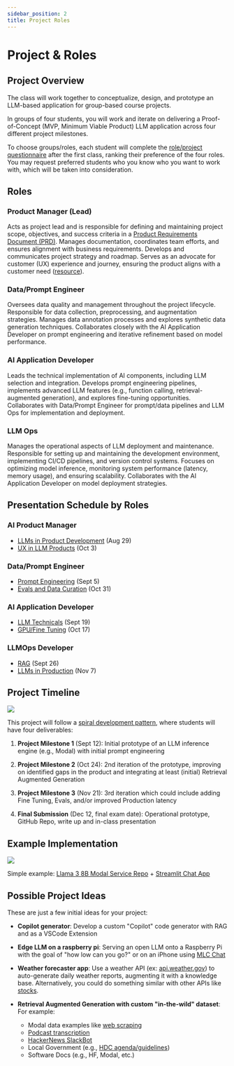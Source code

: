 ```yaml
---
sidebar_position: 2
title: Project Roles
---
```


# Project & Roles

## Project Overview

The class will work together to conceptualize, design, and prototype an LLM-based application for group-based course projects.

In groups of four students, you will work and iterate on delivering a Proof-of-Concept (MVP, Minimum Viable Product) LLM application across four different project milestones.

To choose groups/roles, each student will complete the [role/project questionnaire](https://forms.gle/hnu13MJkCVYWYGTJ7) after the first class, ranking their preference of the four roles. You may request preferred students who you know who you want to work with, which will be taken into consideration.

## Roles

### Product Manager (Lead)

Acts as project lead and is responsible for defining and maintaining project scope, objectives, and success criteria in a [Product Requirements Document (PRD)](https://theproductmanager.com/topics/product-requirements-document/). Manages documentation, coordinates team efforts, and ensures alignment with business requirements. Develops and communicates project strategy and roadmap. Serves as an advocate for customer (UX) experience and journey, ensuring the product aligns with a customer need ([resource](https://medium.com/@liuyueguang96/llm-application-2-3-ai-product-management-838e1298c0bb)).

### Data/Prompt Engineer

Oversees data quality and management throughout the project lifecycle. Responsible for data collection, preprocessing, and augmentation strategies. Manages data annotation processes and explores synthetic data generation techniques. Collaborates closely with the AI Application Developer on prompt engineering and iterative refinement based on model performance.

### AI Application Developer

Leads the technical implementation of AI components, including LLM selection and integration. Develops prompt engineering pipelines, implements advanced LLM features (e.g., function calling, retrieval-augmented generation), and explores fine-tuning opportunities. Collaborates with Data/Prompt Engineer for prompt/data pipelines and LLM Ops for implementation and deployment.

### LLM Ops

Manages the operational aspects of LLM deployment and maintenance. Responsible for setting up and maintaining the development environment, implementing CI/CD pipelines, and version control systems. Focuses on optimizing model inference, monitoring system performance (latency, memory usage), and ensuring scalability. Collaborates with the AI Application Developer on model deployment strategies.

## Presentation Schedule by Roles

### AI Product Manager
- [LLMs in Product Development](../case-studies/case1-product-management) (Aug 29)
- [UX in LLM Products](../case-studies/case5-industry-practices) (Oct 3)

### Data/Prompt Engineer
- [Prompt Engineering](../case-studies/case2-prompt-engineering) (Sept 5)
- [Evals and Data Curation](../case-studies/case7-evals-data) (Oct 31)

### AI Application Developer
- [LLM Technicals](../case-studies/case3-llm-technicals) (Sept 19)
- [GPU/Fine Tuning](../case-studies/case6-fine-tuning) (Oct 17)

### LLMOps Developer
- [RAG](../case-studies/case4-rag) (Sept 26)
- [LLMs in Production](../case-studies/case8-production) (Nov 7)

## Project Timeline

![](/img/spiral.png)

This project will follow a [spiral development pattern](https://www.geeksforgeeks.org/software-engineering-spiral-model/), where students will have four deliverables:

1. **Project Milestone 1** (Sept 12): Initial prototype of an LLM inference engine (e.g., Modal) with initial prompt engineering

2. **Project Milestone 2** (Oct 24): 2nd iteration of the prototype, improving on identified gaps in the product and integrating at least (initial) Retrieval Augmented Generation

3. **Project Milestone 3** (Nov 21): 3rd iteration which could include adding Fine Tuning, Evals, and/or improved Production latency

4. **Final Submission** (Dec 12, final exam date): Operational prototype, GitHub Repo, write up and in-class presentation

## Example Implementation

![](/img/ai-application.jpeg)

Simple example: [Llama 3 8B Modal Service Repo](https://github.com/dsba6010-llm-applications/modal-llama-3-8b-serving) + [Streamlit Chat App](https://github.com/dsba6010-llm-applications/modal-streamlit-chat)

## Possible Project Ideas

These are just a few initial ideas for your project:

- **Copilot generator**: Develop a custom "Copilot" code generator with RAG and as a VSCode Extension

- **Edge LLM on a raspberry pi**: Serving an open LLM onto a Raspberry Pi with the goal of "how low can you go?" or on an iPhone using [MLC Chat](https://llm.mlc.ai/docs/get_started/introduction.html)

- **Weather forecaster app**: Use a weather API (ex: [api.weather.gov](https://api.weather.gov/points/38.8894,-77.0352)) to auto-generate daily weather reports, augmenting it with a knowledge base. Alternatively, you could do something similar with other APIs like [stocks](https://modal.com/docs/examples/fetch_stock_prices).

- **Retrieval Augmented Generation with custom "in-the-wild" dataset**: For example:
  - Modal data examples like [web scraping](https://modal.com/docs/examples/web-scraper)
  - [Podcast transcription](https://modal.com/docs/examples/whisper-transcriber)
  - [HackerNews SlackBot](https://modal.com/docs/examples/hackernews_alerts)
  - Local Government (e.g., [HDC agenda/guidelines](https://github.com/wesslen/hdc-agenda-retrieval/tree/main))
  - Software Docs (e.g., HF, Modal, etc.)